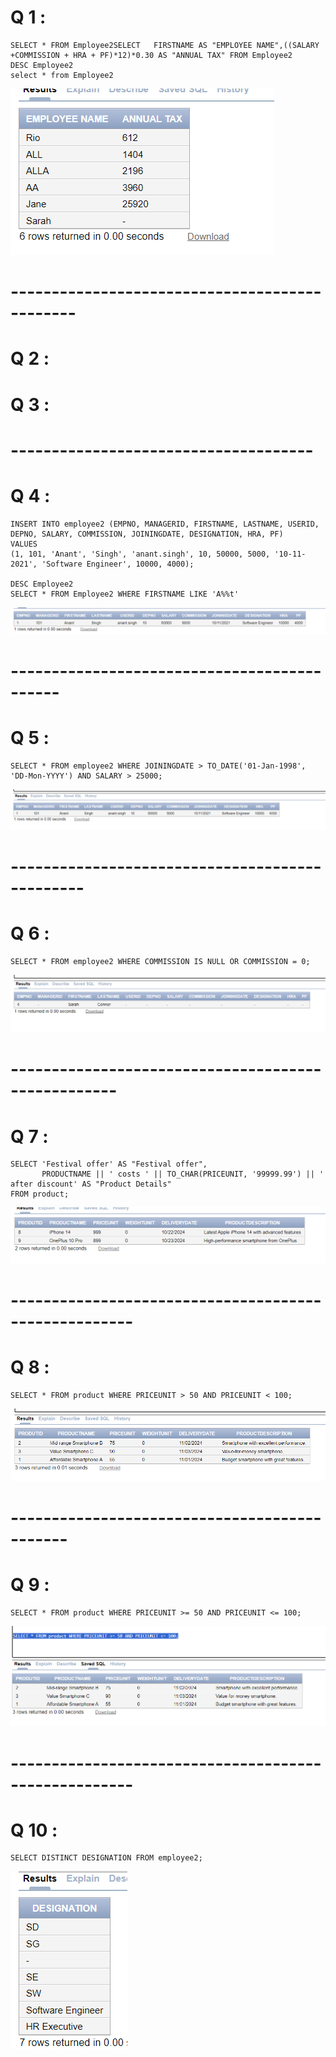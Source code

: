 # Q 1 :
```
SELECT * FROM Employee2SELECT 	FIRSTNAME AS "EMPLOYEE NAME",((SALARY +COMMISSION + HRA + PF)*12)*0.30 AS "ANNUAL TAX" FROM Employee2
DESC Employee2
select * from Employee2
```
![Alt text](1.png)

# ----------------------------------------------

# Q 2 :

# Q 3 :

# -------------------------------------
# Q 4 :
```
INSERT INTO employee2 (EMPNO, MANAGERID, FIRSTNAME, LASTNAME, USERID, DEPNO, SALARY, COMMISSION, JOININGDATE, DESIGNATION, HRA, PF) 
VALUES 
(1, 101, 'Anant', 'Singh', 'anant.singh', 10, 50000, 5000, '10-11-2021', 'Software Engineer', 10000, 4000); 

DESC Employee2
SELECT * FROM Employee2 WHERE FIRSTNAME LIKE 'A%%t' 
```
![Alt text](4.png)
# --------------------------------------------

# Q 5 :

```
SELECT * FROM employee2 WHERE JOININGDATE > TO_DATE('01-Jan-1998', 'DD-Mon-YYYY') AND SALARY > 25000;
```
![Alt text](5.png)

# -----------------------------------------------

# Q 6 : 

```
SELECT * FROM employee2 WHERE COMMISSION IS NULL OR COMMISSION = 0;
```
![Alt text](6.png)

# ---------------------------------------------------

# Q 7 : 
```
SELECT 'Festival offer' AS "Festival offer",
       PRODUCTNAME || ' costs ' || TO_CHAR(PRICEUNIT, '99999.99') || ' after discount' AS "Product Details"
FROM product;
```
![Alt text](7.png)

# -----------------------------------------------------

# Q 8 :
```
SELECT * FROM product WHERE PRICEUNIT > 50 AND PRICEUNIT < 100;
```
![Alt text](8.png)
# ---------------------------------------------

# Q 9 :
```
SELECT * FROM product WHERE PRICEUNIT >= 50 AND PRICEUNIT <= 100;
```
![Alt text](9.png)

# -----------------------------------------------------

# Q 10 :
```
SELECT DISTINCT DESIGNATION FROM employee2;
```
![Alt text](10.png)

































